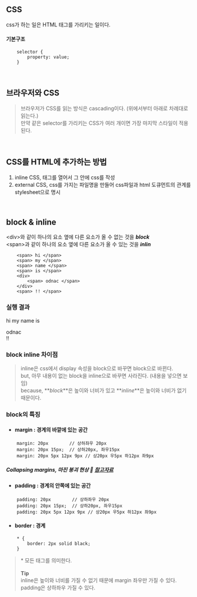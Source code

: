## CSS

css가 하는 일은 HTML 태그를 가리키는 일이다.

#### 기본구조

```
    selector {
        property: value;
    }
```

<br/>

## 브라우저와 CSS

> 브라우저가 CSS를 읽는 방식은 cascading이다. \(위에서부터 아래로 차례대로 읽는다.\)<br/>
> 만약 같은 selector를 가리키는 CSS가 여러 개이면 가장 마지막 스타일이 적용된다.

<br/>

## CSS를 HTML에 추가하는 방법

1. inline CSS, 태그를 열어서 그 안에 css를 작성<br/>
2. external CSS, css를 가지는 파일명을 만들어 css파일과 html 도큐먼트의 관계를 stylesheet으로 명시

<br/>

## block & inline

\<div\>와 같이 하나의 요소 옆에 다른 요소가 올 수 없는 것을 **_block_** <br/>
\<span\>과 같이 하나의 요소 옆에 다른 요소가 올 수 있는 것을 **_inlin_**

```
    <span> hi </span>
    <span> my </span>
    <span> name </span>
    <span> is </span>
    <div>
        <span> odnac </span>
    </div>
    <span> !! </span>
```

### 실행 결과

<span> hi </span>
<span> my </span>
<span> name </span>
<span> is </span>

<div>
    <span> odnac </span>
</div>
<span> !! </span>

### block inline 차이점

> inline은 css에서 display 속성을 block으로 바꾸면 block으로 바뀐다.</br>
> but, 아무 내용이 없는 block을 inline으로 바꾸면 사라진다. \(내용을 넣으면 보임\) <br/>
> because, **_block_**은 높이와 너비가 있고 **_inline_**은 높이와 너비가 없기 때문이다.

### block의 특징

#### <ul><li>margin : 경계의 바깥에 있는 공간</ul></li>

```
    margin: 20px        // 상하좌우 20px
    margin: 20px 15px;  // 상하20px, 좌우15px
    margin: 20px 5px 12px 9px // 상20px 우5px 하12px 좌9px
```

##### Collapsing margins, 마진 붕괴 현상 :bookmark_tabs: [참고자료](https://velog.io/@raram2/CSS-%EB%A7%88%EC%A7%84-%EC%83%81%EC%87%84Margin-collapsing-%EC%9B%90%EB%A6%AC-%EC%99%84%EB%B2%BD-%EC%9D%B4%ED%95%B4)

#### <ul><li>padding : 경계의 안쪽에 있는 공간</ul></li>

```
    padding: 20px        // 상하좌우 20px
    padding: 20px 15px;  // 상하20px, 좌우15px
    padding: 20px 5px 12px 9px // 상20px 우5px 하12px 좌9px
```

#### <ul><li>border : 경계</ul></li>

```
    * {
        border: 2px solid black;
    }
```

> \* 모든 태그를 의미한다. <br/>  
> **Tip**  
> inline은 높이와 너비를 가질 수 없기 때문에 margin 좌우만 가질 수 있다.  
> padding은 상하좌우 가질 수 있다.
